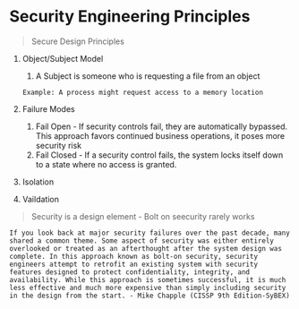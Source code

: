 # Security Engineering Principles
> Secure Design Principles

1.  Object/Subject Model
   
    1.  A Subject is someone who is requesting a file from an object
    ```
    Example: A process might request access to a memory location
    ```

2.  Failure Modes
    1.  Fail Open - If security controls fail, they are automatically bypassed. This approach favors continued business operations, it poses more security risk  
    2.  Fail Closed - If a security control fails, the system locks itself down to a state where no access is granted.
3.  Isolation
4.  Vaildation

>Security is a design element - Bolt on seecurity rarely works

```
If you look back at major security failures over the past decade, many shared a common theme. Some aspect of security was either entirely overlooked or treated as an afterthought after the system design was complete. In this approach known as bolt-on security, security engineers attempt to retrofit an existing system with security features designed to protect confidentiality, integrity, and availability. While this approach is sometimes successful, it is much less effective and much more expensive than simply including security in the design from the start. - Mike Chapple (CISSP 9th Edition-SyBEX)
```

